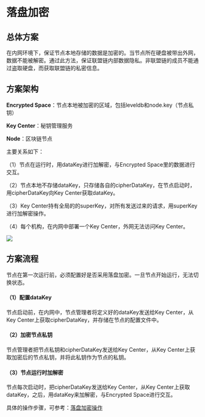 # 落盘加密

## 总体方案

在内网环境下，保证节点本地存储的数据是加密的。当节点所在硬盘被带出外网，数据不能被解密。通过此方法，保证联盟链内部数据隐私。非联盟链的成员不能通过盗取硬盘，而获取联盟链的私密信息。

## 方案架构

**Encrypted Space**：节点本地被加密的区域，包括leveldb和node.key（节点私钥）

**Key Center**：秘钥管理服务

**Node**：区块链节点

主要关系如下：

（1）节点在运行时，用dataKey进行加解密，与Encrypted Space里的数据进行交互。

（2）节点本地不存储dataKey，只存储各自的cipherDataKey，在节点启动时，用cipherDataKey向Key Center获取dataKey。

（3）Key Center持有全局的的superKey，对所有发送过来的请求，用superKey进行加解密操作。

（4）每个机构，在内网中部署一个Key Center，外网无法访问Key Center。



![](../../../images/features/diskencryption.png)

## 方案流程

节点在第一次运行前，必须配置好是否采用落盘加密。一旦节点开始运行，无法切换状态。

#### （1）配置dataKey

节点启动前，在内网中，节点管理者将定义好的dataKey发送给Key Center，从Key Center上获取cipherDataKey，并存储在节点的配置文件中。

#### （2）加密节点私钥

节点管理者把节点私钥和cipherDataKey发送给Key Center，从Key Center上获取加密后的节点私钥，并将此私钥作为节点的私钥。

#### （3）节点运行时加解密

节点每次启动时，把cipherDataKey发送给Key Center，从Key Center上获取dataKey，之后，用dataKey来加解密，与Encrypted Space进行交互。

具体的操作步骤，可参考：[落盘加密操作](../../manual/disk_encryption.md)